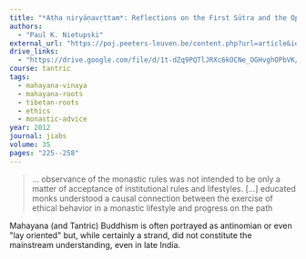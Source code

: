 ```yaml
---
title: "*Atha niryāṇavṛttam*: Reflections on the First Sūtra and the Opening Passages of Guṇaprabha’s Vinayasūtra and Autocommentary"
authors:
  - "Paul K. Nietupski"
external_url: "https://poj.peeters-leuven.be/content.php?url=article&id=3078165&journal_code=JIABS"
drive_links:
  - "https://drive.google.com/file/d/1t-dZq9PQTlJRXc6kOCNe_OGHvghOPbVK/view?usp=drivesdk"
course: tantric
tags:
  - mahayana-vinaya
  - mahayana-roots
  - tibetan-roots
  - ethics
  - monastic-advice
year: 2012
journal: jiabs
volume: 35
pages: "225--258"
---
```


> … observance of the monastic rules was not intended to be only a matter of acceptance of institutional rules and lifestyles. [...] educated monks understood a causal connection between the exercise of ethical behavior in a monastic lifestyle and progress on the path

Mahayana (and Tantric) Buddhism is often portrayed as antinomian or even "lay oriented" but, while certainly a strand, did not constitute the mainstream understanding, even in late India.
